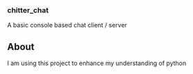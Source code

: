### chitter_chat ###
A basic console based chat client / server

## About ##
I am using this project to enhance my understanding of python